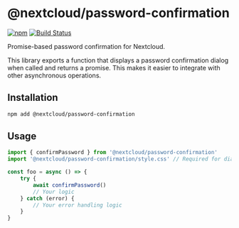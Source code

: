 # @nextcloud/password-confirmation

[![npm](https://img.shields.io/npm/v/@nextcloud/password-confirmation?style=for-the-badge)](https://www.npmjs.com/package/@nextcloud/password-confirmation)
[![Build Status](https://img.shields.io/github/workflow/status/nextcloud/nextcloud-password-confirmation/Node?label=Build&style=for-the-badge)](https://github.com/nextcloud/nextcloud-password-confirmation/actions)

Promise-based password confirmation for Nextcloud.

This library exports a function that displays a password confirmation dialog when called and returns a promise. This makes it easier to integrate with other asynchronous operations.

## Installation
```sh
npm add @nextcloud/password-confirmation
```

## Usage
```js
import { confirmPassword } from '@nextcloud/password-confirmation'
import '@nextcloud/password-confirmation/style.css' // Required for dialog styles

const foo = async () => {
    try {
        await confirmPassword()
        // Your logic
    } catch (error) {
        // Your error handling logic
    }
}
```
